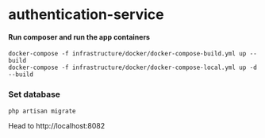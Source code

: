 # authentication-service

#### Run composer and run the app containers
```
docker-compose -f infrastructure/docker/docker-compose-build.yml up --build
docker-compose -f infrastructure/docker/docker-compose-local.yml up -d  --build
```



### Set database
```
php artisan migrate
```

Head to http://localhost:8082

